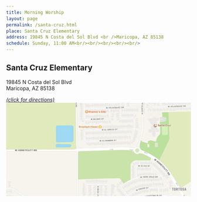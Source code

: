 ```yaml
---
title: Morning Worship
layout: page
permalink: /santa-cruz.html
place: Santa Cruz Elementary
address: 19845 N Costa del Sol Blvd <br />Maricopa, AZ 85138
schedule: Sunday, 11:00 AM<br/><br/><br/><br/><br/>
---
```

## Santa Cruz Elementary

19845 N Costa del Sol Blvd <br />
Maricopa, AZ  85138

<a href="https://maps.app.goo.gl/vErAAsdprLoNTDPd7">*(click for directions)* <br/>
<span class="image fit"><img src="/assets/images/santa-cruz.jpg" alt="" /></span></a>